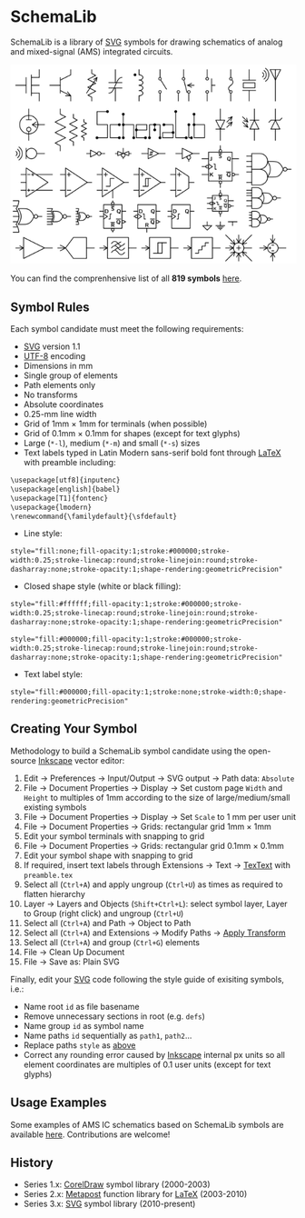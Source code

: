 # SchemaLib

SchemaLib is a library of [SVG](https://en.wikipedia.org/wiki/SVG) symbols for drawing schematics of analog and mixed-signal (AMS) integrated circuits.

<center><img src="logo.png" alt= “SchemaLib logo” width="640px" title="SchemaLib logo"></center>

You can find the comprenhensive list of all **819 symbols** [here](LIST.md).

## Symbol Rules

Each symbol candidate must meet the following requirements:

* [SVG](https://en.wikipedia.org/wiki/SVG) version 1.1
* [UTF-8](https://en.wikipedia.org/wiki/UTF-8) encoding
* Dimensions in mm
* Single group of elements
* Path elements only
* No transforms
* Absolute coordinates
* 0.25-mm line width
* Grid of 1mm &times; 1mm for terminals (when possible)
* Grid of 0.1mm &times; 0.1mm for shapes (except for text glyphs)
* Large (`*-l`), medium (`*-m`) and small (`*-s`) sizes
* Text labels typed in Latin Modern sans-serif bold font through [LaTeX](https://en.wikipedia.org/wiki/LaTeX) with preamble including:
```
\usepackage[utf8]{inputenc}
\usepackage[english]{babel}
\usepackage[T1]{fontenc}
\usepackage{lmodern}
\renewcommand{\familydefault}{\sfdefault}
```

* Line style:
```
style="fill:none;fill-opacity:1;stroke:#000000;stroke-width:0.25;stroke-linecap:round;stroke-linejoin:round;stroke-dasharray:none;stroke-opacity:1;shape-rendering:geometricPrecision"
```

* Closed shape style (white or black filling):
```
style="fill:#ffffff;fill-opacity:1;stroke:#000000;stroke-width:0.25;stroke-linecap:round;stroke-linejoin:round;stroke-dasharray:none;stroke-opacity:1;shape-rendering:geometricPrecision"
```
```
style="fill:#000000;fill-opacity:1;stroke:#000000;stroke-width:0.25;stroke-linecap:round;stroke-linejoin:round;stroke-dasharray:none;stroke-opacity:1;shape-rendering:geometricPrecision"
```

* Text label style:
```
style="fill:#000000;fill-opacity:1;stroke:none;stroke-width:0;shape-rendering:geometricPrecision"
```

## Creating Your Symbol

Methodology to build a SchemaLib symbol candidate using the open-source [Inkscape](https://en.wikipedia.org/wiki/Inkscape) vector editor:

1. Edit &rarr; Preferences &rarr; Input/Output &rarr; SVG output &rarr; Path data: `Absolute`
2. File &rarr; Document Properties &rarr; Display &rarr; Set custom page `Width` and `Height` to multiples of 1mm according to the size of large/medium/small existing symbols
3. File &rarr; Document Properties &rarr; Display &rarr; Set `Scale` to 1 mm per user unit
4. File &rarr; Document Properties &rarr; Grids: rectangular grid 1mm &times; 1mm
5. Edit your symbol terminals with snapping to grid
6. File &rarr; Document Properties &rarr; Grids: rectangular grid 0.1mm &times; 0.1mm
7. Edit your symbol shape with snapping to grid
8. If required, insert text labels through Extensions &rarr; Text &rarr; [TexText](https://textext.github.io/textext) with `preamble.tex`
9. Select all (`Ctrl+A`) and apply ungroup (`Ctrl+U`) as times as required to flatten hierarchy
10. Layer &rarr; Layers and Objects (`Shift+Ctrl+L`): select symbol layer, Layer to Group (right click) and ungroup (`Ctrl+U`)
11. Select all (`Ctrl+A`) and Path &rarr; Object to Path 
12. Select all (`Ctrl+A`) and Extensions &rarr; Modify Paths &rarr; [Apply Transform](https://github.com/Klowner/inkscape-applytransforms)
13. Select all (`Ctrl+A`) and group (`Ctrl+G`) elements
14. File &rarr; Clean Up Document
15. File &rarr; Save as: Plain SVG

Finally, edit your [SVG](https://en.wikipedia.org/wiki/SVG) code following the style guide of exisiting symbols, i.e.:

* Name root `id` as file basename
* Remove unnecessary sections in root (e.g. `defs`)
* Name group `id` as symbol name
* Name paths `id` sequentially as `path1`, `path2`...
* Replace paths `style` as [above](#symbol-rules)
* Correct any rounding error caused by  [Inkscape](https://en.wikipedia.org/wiki/Inkscape) internal px units so all element coordinates are multiples of 0.1 user units (except for text glyphs)

## Usage Examples

Some examples of AMS IC schematics based on SchemaLib symbols are available [here](). Contributions are welcome!

## History

* Series 1.x: [CorelDraw](https://en.wikipedia.org/wiki/CorelDRAW) symbol library (2000-2003)
* Series 2.x: [Metapost](https://en.wikipedia.org/wiki/MetaPost) function library for [LaTeX](https://en.wikipedia.org/wiki/LaTeX) (2003-2010)
* Series 3.x: [SVG](https://en.wikipedia.org/wiki/SVG) symbol library (2010-present)
 

